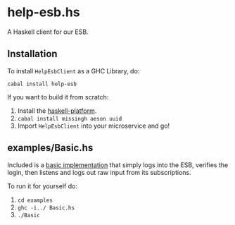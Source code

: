 help-esb.hs
===========

A Haskell client for our ESB.

## Installation
To install `HelpEsbClient` as a GHC Library, do:

```
cabal install help-esb
```

If you want to build it from scratch:

1. Install the [haskell-platform](https://www.haskell.org/platform).
2. `cabal install missingh aeson uuid`
3. Import `HelpEsbClient` into your microservice and go!

## examples/Basic.hs
Included is a [basic implementation](examples/Basic.hs) that simply logs into the ESB, verifies the login,
then listens and logs out raw input from its subscriptions.

To run it for yourself do:

1. `cd examples`
2. `ghc -i../ Basic.hs`
3. `./Basic`
